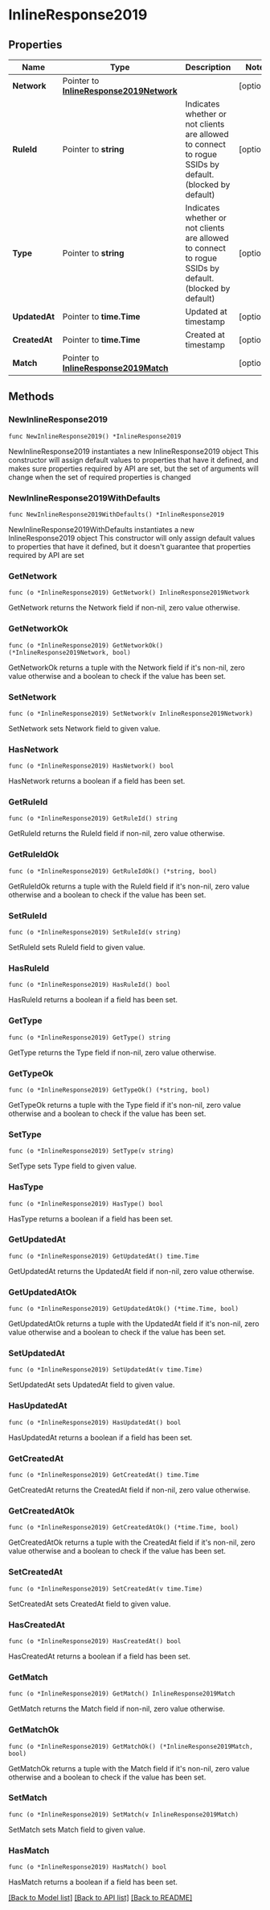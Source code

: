 # InlineResponse2019

## Properties

Name | Type | Description | Notes
------------ | ------------- | ------------- | -------------
**Network** | Pointer to [**InlineResponse2019Network**](InlineResponse2019Network.md) |  | [optional] 
**RuleId** | Pointer to **string** | Indicates whether or not clients are allowed to       connect to rogue SSIDs by default. (blocked by default) | [optional] 
**Type** | Pointer to **string** | Indicates whether or not clients are allowed to       connect to rogue SSIDs by default. (blocked by default) | [optional] 
**UpdatedAt** | Pointer to **time.Time** | Updated at timestamp | [optional] 
**CreatedAt** | Pointer to **time.Time** | Created at timestamp | [optional] 
**Match** | Pointer to [**InlineResponse2019Match**](InlineResponse2019Match.md) |  | [optional] 

## Methods

### NewInlineResponse2019

`func NewInlineResponse2019() *InlineResponse2019`

NewInlineResponse2019 instantiates a new InlineResponse2019 object
This constructor will assign default values to properties that have it defined,
and makes sure properties required by API are set, but the set of arguments
will change when the set of required properties is changed

### NewInlineResponse2019WithDefaults

`func NewInlineResponse2019WithDefaults() *InlineResponse2019`

NewInlineResponse2019WithDefaults instantiates a new InlineResponse2019 object
This constructor will only assign default values to properties that have it defined,
but it doesn't guarantee that properties required by API are set

### GetNetwork

`func (o *InlineResponse2019) GetNetwork() InlineResponse2019Network`

GetNetwork returns the Network field if non-nil, zero value otherwise.

### GetNetworkOk

`func (o *InlineResponse2019) GetNetworkOk() (*InlineResponse2019Network, bool)`

GetNetworkOk returns a tuple with the Network field if it's non-nil, zero value otherwise
and a boolean to check if the value has been set.

### SetNetwork

`func (o *InlineResponse2019) SetNetwork(v InlineResponse2019Network)`

SetNetwork sets Network field to given value.

### HasNetwork

`func (o *InlineResponse2019) HasNetwork() bool`

HasNetwork returns a boolean if a field has been set.

### GetRuleId

`func (o *InlineResponse2019) GetRuleId() string`

GetRuleId returns the RuleId field if non-nil, zero value otherwise.

### GetRuleIdOk

`func (o *InlineResponse2019) GetRuleIdOk() (*string, bool)`

GetRuleIdOk returns a tuple with the RuleId field if it's non-nil, zero value otherwise
and a boolean to check if the value has been set.

### SetRuleId

`func (o *InlineResponse2019) SetRuleId(v string)`

SetRuleId sets RuleId field to given value.

### HasRuleId

`func (o *InlineResponse2019) HasRuleId() bool`

HasRuleId returns a boolean if a field has been set.

### GetType

`func (o *InlineResponse2019) GetType() string`

GetType returns the Type field if non-nil, zero value otherwise.

### GetTypeOk

`func (o *InlineResponse2019) GetTypeOk() (*string, bool)`

GetTypeOk returns a tuple with the Type field if it's non-nil, zero value otherwise
and a boolean to check if the value has been set.

### SetType

`func (o *InlineResponse2019) SetType(v string)`

SetType sets Type field to given value.

### HasType

`func (o *InlineResponse2019) HasType() bool`

HasType returns a boolean if a field has been set.

### GetUpdatedAt

`func (o *InlineResponse2019) GetUpdatedAt() time.Time`

GetUpdatedAt returns the UpdatedAt field if non-nil, zero value otherwise.

### GetUpdatedAtOk

`func (o *InlineResponse2019) GetUpdatedAtOk() (*time.Time, bool)`

GetUpdatedAtOk returns a tuple with the UpdatedAt field if it's non-nil, zero value otherwise
and a boolean to check if the value has been set.

### SetUpdatedAt

`func (o *InlineResponse2019) SetUpdatedAt(v time.Time)`

SetUpdatedAt sets UpdatedAt field to given value.

### HasUpdatedAt

`func (o *InlineResponse2019) HasUpdatedAt() bool`

HasUpdatedAt returns a boolean if a field has been set.

### GetCreatedAt

`func (o *InlineResponse2019) GetCreatedAt() time.Time`

GetCreatedAt returns the CreatedAt field if non-nil, zero value otherwise.

### GetCreatedAtOk

`func (o *InlineResponse2019) GetCreatedAtOk() (*time.Time, bool)`

GetCreatedAtOk returns a tuple with the CreatedAt field if it's non-nil, zero value otherwise
and a boolean to check if the value has been set.

### SetCreatedAt

`func (o *InlineResponse2019) SetCreatedAt(v time.Time)`

SetCreatedAt sets CreatedAt field to given value.

### HasCreatedAt

`func (o *InlineResponse2019) HasCreatedAt() bool`

HasCreatedAt returns a boolean if a field has been set.

### GetMatch

`func (o *InlineResponse2019) GetMatch() InlineResponse2019Match`

GetMatch returns the Match field if non-nil, zero value otherwise.

### GetMatchOk

`func (o *InlineResponse2019) GetMatchOk() (*InlineResponse2019Match, bool)`

GetMatchOk returns a tuple with the Match field if it's non-nil, zero value otherwise
and a boolean to check if the value has been set.

### SetMatch

`func (o *InlineResponse2019) SetMatch(v InlineResponse2019Match)`

SetMatch sets Match field to given value.

### HasMatch

`func (o *InlineResponse2019) HasMatch() bool`

HasMatch returns a boolean if a field has been set.


[[Back to Model list]](../README.md#documentation-for-models) [[Back to API list]](../README.md#documentation-for-api-endpoints) [[Back to README]](../README.md)


